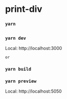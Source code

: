 # print-div

### `yarn`
##
### `yarn dev`

Local: http://localhost:3000


`or`

### `yarn build`
### `yarn preview`

Local: http://localhost:5050


